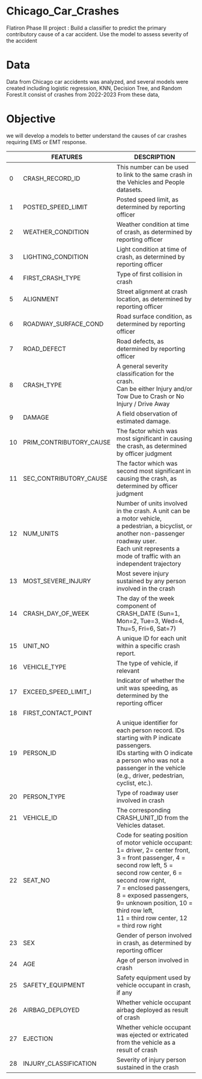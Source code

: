 # Chicago_Car_Crashes
Flatiron Phase III project : Build a classifier to predict the primary contributory cause of a car accident. Use the model to assess severity of the accident
# Data 
Data from Chicago car accidents was analyzed, and several models were created including logistic regression, KNN, Decision Tree, and Random Forest.It consist of crashes from 2022-2023 From these data,
# Objective 
we will develop a models to better understand the causes of car crashes requiring EMS or EMT response.

|  	| FEATURES 	| DESCRIPTION 	|
|---	|---	|---	|
| 0 	| CRASH_RECORD_ID 	| This number can be used to link to the same crash in the Vehicles and People datasets. 	|
| 1 	| POSTED_SPEED_LIMIT 	| Posted speed limit, as determined by reporting officer 	|
| 2 	| WEATHER_CONDITION 	| Weather condition at time of crash, as determined by reporting officer 	|
| 3 	| LIGHTING_CONDITION 	| Light condition at time of crash, as determined by reporting officer 	|
| 4 	| FIRST_CRASH_TYPE 	| Type of first collision in crash 	|
| 5 	| ALIGNMENT 	| Street alignment at crash location, as determined by reporting officer 	|
| 6 	| ROADWAY_SURFACE_COND 	| Road surface condition, as determined by reporting officer 	|
| 7 	| ROAD_DEFECT 	| Road defects, as determined by reporting officer 	|
| 8 	| CRASH_TYPE 	| A general severity classification for the crash. <br>Can be either Injury and/or Tow Due to Crash or No Injury / Drive Away 	|
| 9 	| DAMAGE 	| A field observation of estimated damage. 	|
| 10 	| PRIM_CONTRIBUTORY_CAUSE 	| The factor which was most significant in causing the crash, as determined by officer judgment 	|
| 11 	| SEC_CONTRIBUTORY_CAUSE 	| The factor which was second most significant in causing the crash, as determined by officer judgment 	|
| 12 	| NUM_UNITS 	| Number of units involved in the crash. A unit can be a motor vehicle,<br> a pedestrian, a bicyclist, or another non-passenger roadway user. <br>Each unit represents a mode of traffic with an independent trajectory 	|
| 13 	| MOST_SEVERE_INJURY 	| Most severe injury sustained by any person involved in the crash 	|
| 14 	| CRASH_DAY_OF_WEEK 	| The day of the week component of CRASH_DATE (Sun=1, Mon=2, Tue=3, Wed=4, Thu=5, Fri=6, Sat=7) 	|
| 15 	| UNIT_NO 	| A unique ID for each unit within a specific crash report. 	|
| 16 	| VEHICLE_TYPE 	| The type of vehicle, if relevant 	|
| 17 	| EXCEED_SPEED_LIMIT_I 	| Indicator of whether the unit was speeding, as determined by the reporting officer 	|
| 18 	| FIRST_CONTACT_POINT 	|  	|
| 19 	| PERSON_ID 	| A unique identifier for each person record. IDs starting with P indicate passengers.<br> IDs starting with O indicate a person who was not a passenger in the vehicle<br> (e.g., driver, pedestrian, cyclist, etc.). 	|
| 20 	| PERSON_TYPE 	| Type of roadway user involved in crash 	|
| 21 	| VEHICLE_ID 	| The corresponding CRASH_UNIT_ID from the Vehicles dataset. 	|
| 22 	| SEAT_NO 	| Code for seating position of motor vehicle occupant: 1= driver, 2= center front, <br>3 = front passenger, 4 = second row left, 5 = second row center, 6 = second row right, <br>7 = enclosed passengers, 8 = exposed passengers, 9= unknown position, 10 = third row left, <br>11 = third row center, 12 = third row right 	|
| 23 	| SEX 	| Gender of person involved in crash, as determined by reporting officer 	|
| 24 	| AGE 	| Age of person involved in crash 	|
| 25 	| SAFETY_EQUIPMENT 	| Safety equipment used by vehicle occupant in crash, if any 	|
| 26 	| AIRBAG_DEPLOYED 	| Whether vehicle occupant airbag deployed as result of crash 	|
| 27 	| EJECTION 	| Whether vehicle occupant was ejected or extricated from the vehicle as a result of crash 	|
| 28 	| INJURY_CLASSIFICATION 	| Severity of injury person sustained in the crash 	|
